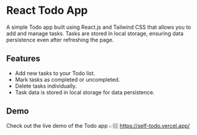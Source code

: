 # React Todo App

A simple Todo app built using React.js and Tailwind CSS that allows you to add and manage tasks. Tasks are stored in local storage, ensuring data persistence even after refreshing the page.

## Features

- Add new tasks to your Todo list.
- Mark tasks as completed or uncompleted.
- Delete tasks individually.
- Task data is stored in local storage for data persistence.

## Demo

Check out the live demo of the Todo app 👉🏽 https://self-todo.vercel.app/

 
